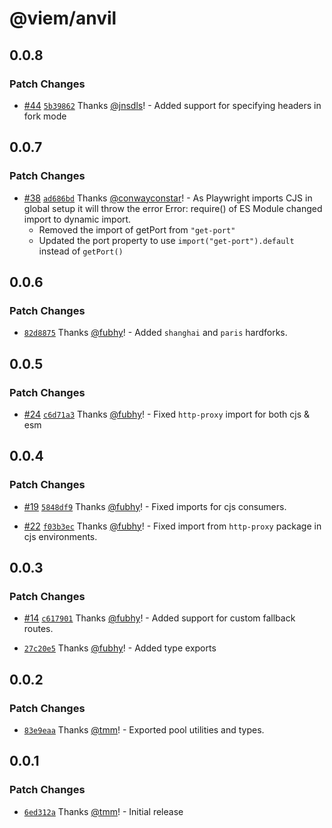 # @viem/anvil

## 0.0.8

### Patch Changes

- [#44](https://github.com/wevm/anvil.js/pull/44) [`5b39862`](https://github.com/wevm/anvil.js/commit/5b398626dd91832840b3bc2178aae40213cb72dc) Thanks [@jnsdls](https://github.com/jnsdls)! - Added support for specifying headers in fork mode

## 0.0.7

### Patch Changes

- [#38](https://github.com/wevm/anvil.js/pull/38) [`ad686bd`](https://github.com/wevm/anvil.js/commit/ad686bd82266ff7f11addd6abcd5a4f203457a1a) Thanks [@conwayconstar](https://github.com/conwayconstar)! - As Playwright imports CJS in global setup it will throw the error Error: require() of ES Module changed import to dynamic import.
  - Removed the import of getPort from `"get-port"`
  - Updated the port property to use `import("get-port").default` instead of `getPort()`

## 0.0.6

### Patch Changes

- [`82d8875`](https://github.com/wagmi-dev/anvil.js/commit/82d8875552d559aee1d80e6061bf10ab4a4f84db) Thanks [@fubhy](https://github.com/fubhy)! - Added `shanghai` and `paris` hardforks.

## 0.0.5

### Patch Changes

- [#24](https://github.com/wagmi-dev/anvil.js/pull/24) [`c6d71a3`](https://github.com/wagmi-dev/anvil.js/commit/c6d71a376fe49e53c3c7830836adbee7fd160489) Thanks [@fubhy](https://github.com/fubhy)! - Fixed `http-proxy` import for both cjs & esm

## 0.0.4

### Patch Changes

- [#19](https://github.com/wagmi-dev/anvil.js/pull/19) [`5848df9`](https://github.com/wagmi-dev/anvil.js/commit/5848df922d687978d37723144e55aa897acf7de7) Thanks [@fubhy](https://github.com/fubhy)! - Fixed imports for cjs consumers.

- [#22](https://github.com/wagmi-dev/anvil.js/pull/22) [`f03b3ec`](https://github.com/wagmi-dev/anvil.js/commit/f03b3ecb38c6eb5a3aa5fec433e50f09de558066) Thanks [@fubhy](https://github.com/fubhy)! - Fixed import from `http-proxy` package in cjs environments.

## 0.0.3

### Patch Changes

- [#14](https://github.com/wagmi-dev/anvil.js/pull/14) [`c617901`](https://github.com/wagmi-dev/anvil.js/commit/c617901751bd112355259ba65befaee2ceadf0d4) Thanks [@fubhy](https://github.com/fubhy)! - Added support for custom fallback routes.

- [`27c20e5`](https://github.com/wagmi-dev/anvil.js/commit/27c20e5640ea27dad49a786ed5ab5415d0862729) Thanks [@fubhy](https://github.com/fubhy)! - Added type exports

## 0.0.2

### Patch Changes

- [`83e9eaa`](https://github.com/wagmi-dev/anvil.js/commit/83e9eaaeaa3a5245724e72b05561f1bf53e81431) Thanks [@tmm](https://github.com/tmm)! - Exported pool utilities and types.

## 0.0.1

### Patch Changes

- [`6ed312a`](https://github.com/wagmi-dev/anvil.js/commit/6ed312ad7ddbc4e9d3cbf57afb81629c0bd6d7e5) Thanks [@tmm](https://github.com/tmm)! - Initial release
